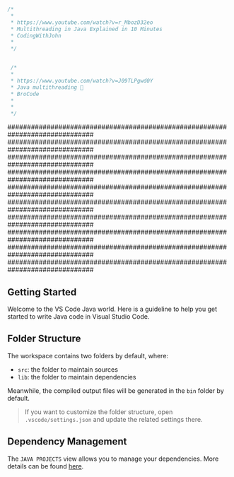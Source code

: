 
```java

/*
 * 
 * https://www.youtube.com/watch?v=r_MbozD32eo
 * Multithreading in Java Explained in 10 Minutes
 * CodingWithJohn
 * 
 */


 /*
 * 
 * https://www.youtube.com/watch?v=J09TLPgwd0Y
 * Java multithreading 🧶
 * BroCode
 * 
 * 
 */


```


##############################################################################
##############################################################################
##############################################################################
##############################################################################
##############################################################################
##############################################################################
##############################################################################
##############################################################################
##############################################################################
##############################################################################
## Getting Started

Welcome to the VS Code Java world. Here is a guideline to help you get started to write Java code in Visual Studio Code.

## Folder Structure

The workspace contains two folders by default, where:

- `src`: the folder to maintain sources
- `lib`: the folder to maintain dependencies

Meanwhile, the compiled output files will be generated in the `bin` folder by default.

> If you want to customize the folder structure, open `.vscode/settings.json` and update the related settings there.

## Dependency Management

The `JAVA PROJECTS` view allows you to manage your dependencies. More details can be found [here](https://github.com/microsoft/vscode-java-dependency#manage-dependencies).
